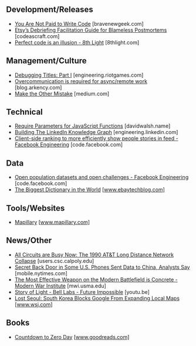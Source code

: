 
## Development/Releases
* [You Are Not Paid to Write Code](http://bravenewgeek.com/you-are-not-paid-to-write-code/) [bravenewgeek.com]
* [Etsy’s Debriefing Facilitation Guide for Blameless Postmortems](https://codeascraft.com/2016/11/17/debriefing-facilitation-guide/) [codeascraft.com]
* [Perfect code is an illusion - 8th Light](https://8thlight.com/blog/daniel-irvine/2016/11/11/perfect-code-is-an-illusion.html) [8thlight.com]


## Management/Culture
* [Debugging Titles: Part I](https://engineering.riotgames.com/news/debugging-titles-part-i) [engineering.riotgames.com]
* [Overcommunication is required for async/remote work](http://blog.arkency.com/2016/10/overcommunication-is-required-for-async-slash-remote-work/) [blog.arkency.com]
* [Make the Other Mistake](https://medium.com/@mrabkin/make-the-other-mistake-7f449077839b#.54gw474zg) [medium.com]


## Technical
* [Require Parameters for JavaScript Functions](https://davidwalsh.name/javascript-function-parameters) [davidwalsh.name]
* [Building The LinkedIn Knowledge Graph](https://engineering.linkedin.com/blog/2016/10/building-the-linkedin-knowledge-graph) [engineering.linkedin.com]
* [Client-side ranking to more efficiently show people stories in feed - Facebook Engineering](https://code.facebook.com/posts/663139850520576/client-side-ranking-to-more-efficiently-show-people-stories-in-feed/) [code.facebook.com]


## Data
* [Open population datasets and open challenges - Facebook Engineering](https://code.facebook.com/posts/596471193873876/open-population-datasets-and-open-challenges/) [code.facebook.com]
* [The Biggest Dictionary in the World](http://www.ebaytechblog.com/2016/05/03/the-biggest-dictionary-in-the-world/) [www.ebaytechblog.com]


## Tools/Websites
* [Mapillary](https://www.mapillary.com/) [www.mapillary.com]


## News/Other
* [All Circuits are Busy Now: The 1990 AT&T Long Distance Network Collapse](http://users.csc.calpoly.edu/~jdalbey/SWE/Papers/att_collapse.html) [users.csc.calpoly.edu]
* [Secret Back Door in Some U.S. Phones Sent Data to China, Analysts Say](http://mobile.nytimes.com/2016/11/16/us/politics/china-phones-software-security.html) [mobile.nytimes.com]
* [The Most Effective Weapon on the Modern Battlefield is Concrete - Modern War Institute](http://mwi.usma.edu/effective-weapon-modern-battlefield-concrete/) [mwi.usma.edu]
* [Story of Light - Bell Labs - Future Impossible](https://youtu.be/dLtdVN_oOSc) [youtu.be]
* [Lost Seoul: South Korea Blocks Google From Expanding Local Maps](http://www.wsj.com/articles/south-korea-blocks-google-from-expanding-local-maps-1479441204) [www.wsj.com]


## Books
* [Countdown to Zero Day](https://www.goodreads.com/book/show/18465875-countdown-to-zero-day) [www.goodreads.com]